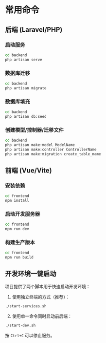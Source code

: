 # 常用命令

## 后端 (Laravel/PHP)

### 启动服务
```bash
cd backend
php artisan serve
```

### 数据库迁移
```bash
cd backend
php artisan migrate
```

### 数据库填充
```bash
cd backend
php artisan db:seed
```

### 创建模型/控制器/迁移文件
```bash
cd backend
php artisan make:model ModelName
php artisan make:controller ControllerName
php artisan make:migration create_table_name
```

## 前端 (Vue/Vite)

### 安装依赖
```bash
cd frontend
npm install
```

### 启动开发服务器
```bash
cd frontend
npm run dev
```

### 构建生产版本
```bash
cd frontend
npm run build
```

## 开发环境一键启动

项目提供了两个脚本用于快速启动开发环境：

1. 使用独立终端的方式（推荐）：
```bash
./start-services.sh
```

2. 使用单一命令同时启动前后端：
```bash
./start-dev.sh
```

按 `Ctrl+C` 可以停止服务。
